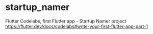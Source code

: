 # startup_namer

Flutter Codelabs, first Flutter app - Startup Namer project
https://flutter.dev/docs/codelabs#write-your-first-flutter-app-part-1
